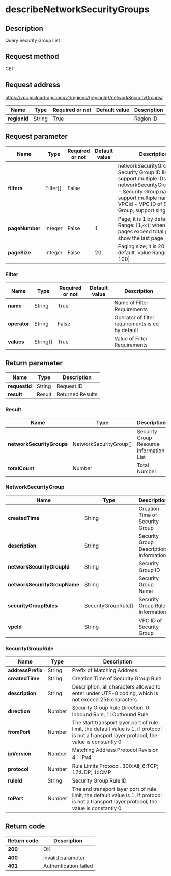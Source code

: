 # describeNetworkSecurityGroups


## Description
Query Security Group List

## Request method
GET

## Request address
https://vpc.jdcloud-api.com/v1/regions/{regionId}/networkSecurityGroups/

|Name|Type|Required or not|Default value|Description|
|---|---|---|---|---|
|**regionId**|String|True||Region ID|

## Request parameter
|Name|Type|Required or not|Default value|Description|
|---|---|---|---|---|
|**filters**|Filter[]|False||networkSecurityGroupIds - Security Group ID list, support multiple IDs<br>networkSecurityGroupNames - Security Group name list, support multiple names<br>VPCId	- VPC ID of Security Group, support single Id<br>|
|**pageNumber**|Integer|False|1|Page; it is 1 by default. Value Range: [1,∞); when the pages exceed total pages, show the last page|
|**pageSize**|Integer|False|20|Paging size; it is 20 by default. Value Range: [10, 100]|

### Filter
|Name|Type|Required or not|Default value|Description|
|---|---|---|---|---|
|**name**|String|True||Name of Filter Requirements|
|**operator**|String|False||Operator of filter requirements is eq by default|
|**values**|String[]|True||Value of Filter Requirements|

## Return parameter
|Name|Type|Description|
|---|---|---|
|**requestId**|String|Request ID|
|**result**|Result|Returned Results|


### Result
|Name|Type|Description|
|---|---|---|
|**networkSecurityGroups**|NetworkSecurityGroup[]|Security Group Resource Information List|
|**totalCount**|Number|Total Number|
### NetworkSecurityGroup
|Name|Type|Description|
|---|---|---|
|**createdTime**|String|Creation Time of Security Group|
|**description**|String|Security Group Description Information|
|**networkSecurityGroupId**|String|Security Group ID|
|**networkSecurityGroupName**|String|Security Group Name|
|**securityGroupRules**|SecurityGroupRule[]|Security Group Rule Information|
|**vpcId**|String|VPC ID of Security Group|
### SecurityGroupRule
|Name|Type|Description|
|---|---|---|
|**addressPrefix**|String|Prefix of Matching Address|
|**createdTime**|String|Creation Time of Security Group Rule|
|**description**|String|Description, all characters allowed to enter under UTF-8 coding, which is not exceed 256 characters|
|**direction**|Number|Security Group Rule Direction. 0: Inbound Rule; 1: Outbound Rule|
|**fromPort**|Number|The start transport layer port of rule limit, the default value is 1, if protocol is not a transport layer protocol, the value is constantly 0|
|**ipVersion**|Number|Matching Address Protocol Revision 4：IPv4|
|**protocol**|Number|Rule Limits Protocol. 300:All; 6:TCP; 17:UDP; 1:ICMP|
|**ruleId**|String|Security Group Rule ID|
|**toPort**|Number|The end transport layer port of rule limit, the default value is 1, if protocol is not a transport layer protocol, the value is constantly 0|

## Return code
|Return code|Description|
|---|---|
|**200**|OK|
|**400**|invalid parameter|
|**401**|Authentication failed|
